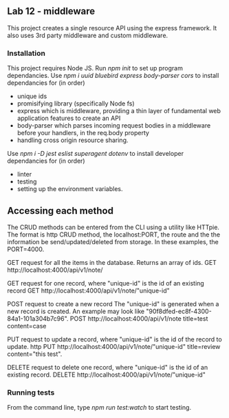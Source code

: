 ## Lab 12 - middleware

This project creates a single resource API using the express framework.  It also uses 3rd party middleware and custom middleware.

### Installation
This project requires Node JS.
Run *npm init* to set up program dependancies.
Use *npm i uuid bluebird express body-parser cors* to install dependancies for (in order)
- unique ids
- promisifying library (specifically Node fs)
- express  which is middleware, providing a thin layer of fundamental web application features to create an API
- body-parser which parses incoming request bodies in a middleware before your handlers, in the req.body property
- handling cross origin resource sharing.

Use *npm i -D jest eslist superagent dotenv* to install developer dependancies for (in order)
- linter
- testing
- setting up the environment variables.


## Accessing each method
The CRUD methods can be entered from the CLI using a utility like HTTpie. The format is http CRUD method, the localhost:PORT, the route and the the information be send/updated/deleted from storage.  In these examples, the PORT=4000.

GET request for all the items in the database.  Returns an array of ids.
 GET http://localhost:4000/api/v1/note/

GET request for one record, where "unique-id" is the id of an existing record
 GET http://localhost:4000/api/v1/note/"unique-id"

POST request to create a new record The "unique-id" is generated when a new record is created. An example may look like "90f8dfed-ec8f-4300-84a1-101a304b7c96".
 POST http://localhost:4000/api/v1/note title=test content=case

PUT request to update a record, where "unique-id" is the id of the record to update.
http PUT http://localhost:4000/api/v1/note/"unique-id" title=review content="this test".

DELETE request to delete one record, where "unique-id" is the id of an existing record.
 DELETE http://localhost:4000/api/v1/note/"unique-id"


### Running tests
From the command line, type *npm run test:watch* to start testing.
